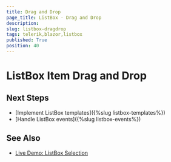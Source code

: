```yaml
---
title: Drag and Drop
page_title: ListBox - Drag and Drop
description:
slug: listbox-dragdrop
tags: telerik,blazor,listbox
published: True
position: 40
---
```


# ListBox Item Drag and Drop

## Next Steps

* [Implement ListBox templates]({%slug listbox-templates%})
* [Handle ListBox events]({%slug listbox-events%})

## See Also

* [Live Demo: ListBox Selection](https://demos.telerik.com/blazor-ui/listbox/drag-drop)
